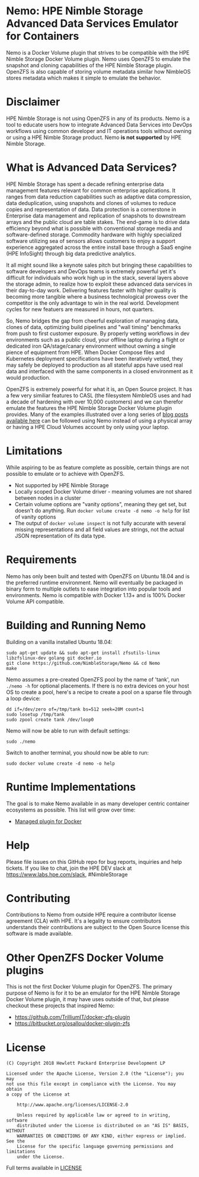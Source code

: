# Nemo: HPE Nimble Storage Advanced Data Services Emulator for Containers
Nemo is a Docker Volume plugin that strives to be compatible with the HPE Nimble Storage Docker Volume plugin. Nemo uses OpenZFS to emulate the snapshot and cloning capabilities of the HPE Nimble Storage plugin. OpenZFS is also capable of storing volume metadata similar how NimbleOS stores metadata which makes it simple to emulate the behavior.

# Disclaimer
HPE Nimble Storage is not using OpenZFS in any of its products. Nemo is a tool to educate users how to integrate Advanced Data Services into DevOps workflows using common developer and IT operations tools without owning or using a HPE Nimble Storage product. Nemo **is not supported** by HPE Nimble Storage.

# What is Advanced Data Services?
HPE Nimble Storage has spent a decade refining enterprise data management features relevant for common enterprise applications. It ranges from data reduction capabilities such as adaptive data compression, data deduplication, using snapshots and clones of volumes to reduce copies and representation of data. Data protection is a cornerstone in Enterprise data management and replication of snapshots to downstream arrays and the public cloud are table stakes. The end-game is to drive data efficiency beyond what is possible with conventional storage media and software-defined storage. Commodity hardware with highly specialized software utilizing sea of sensors allows customers to enjoy a support experience aggregated across the entire install base through a SaaS engine (HPE InfoSight) through big data predictive analytics.

It all might sound like a keynote sales pitch but bringing these capabilities to software developers and DevOps teams is extremely powerful yet it's difficult for individuals who work high up in the stack, several layers above the storage admin, to realize how to exploit these advanced data services in their day-to-day work. Delivering features faster with higher quality is becoming more tangible where a business technological prowess over the competitor is the only advantage to win in the real world. Development cycles for new featuers are measured in hours, not quarters.

So, Nemo bridges the gap from cheerful exploration of managing data, clones of data, optimizing build pipelines and "wall timing" benchmarks from push to first customer exposure. By properly vetting workflows in dev environments such as a public cloud, your offline laptop during a flight or dedicated iron QA/stage/canary environment without owning a single pience of equipment from HPE. When Docker Compose files and Kubernetes deployment specifications have been iteratively vetted, they may safely be deployed to production as all stateful apps have used real data and interfaced with the same components in a closed environment as it would production.

OpenZFS is extremely powerful for what it is, an Open Source project. It has a few very similiar features to CASL (the filesystem NimbleOS uses and had a decade of hardening with over 10,000 customers) and we can therefor emulate the features the HPE Nimble Storage Docker Volume plugin provides. Many of the examples illustrated over a long series of [blog posts available here](https://community.hpe.com/t5/user/viewprofilepage/user-id/1879662) can be followed using Nemo instead of using a physical array or having a HPE Cloud Volumes account by only using your laptop.

# Limitations
While aspiring to be as feature complete as possible, certain things are not possible to emulate or to achieve with OpenZFS.
* Not supported by HPE Nimble Storage
* Locally scoped Docker Volume driver - meaning volumes are not shared between nodes in a cluster
* Certain volume options are "vanity options", meaning they get set, but doesn't do anything. Run `docker volume create -d nemo -o help` for list of vanity options
* The output of `docker volume inspect` is not fully accurate with several missing representations and all field values are strings, not the actual JSON representation of its data type.

# Requirements
Nemo has only been built and tested with OpenZFS on Ubuntu 18.04 and is the preferred runtime environment. Nemo will eventually be packaged in binary form to multiple outlets to ease integration into popular tools and environments. Nemo is compatible with Docker 1.13+ and is 100% Docker Volume API compatible. 

# Building and Running Nemo
Building on a vanilla installed Ubuntu 18.04:
```
sudo apt-get update && sudo apt-get install zfsutils-linux libzfslinux-dev golang git docker.io 
git clone https://github.com/NimbleStorage/Nemo && cd Nemo
make
```

Nemo assumes a pre-created OpenZFS pool by the name of 'tank', run `./nemo -h` for optional placements. If there is no extra devices on your host OS to create a pool, here's a recipe to create a pool on a sparse file through a loop device:
```
dd if=/dev/zero of=/tmp/tank bs=512 seek=20M count=1
sudo losetup /tmp/tank
sudo zpool create tank /dev/loop0
```

Nemo will now be able to run with default settings:
```
sudo ./nemo
```

Switch to another terminal, you should now be able to run:
```
sudo docker volume create -d nemo -o help
```

# Runtime Implementations
The goal is to make Nemo available in as many developer centric container ecosystems as possible. This list will grow over time:

 * [Managed plugin for Docker](runtime/docker-v2)

# Help
Please file issues on this GitHub repo for bug reports, inquiries and help tickets. If you like to chat, join the HPE DEV slack at https://www.labs.hpe.com/slack, #NimbleStorage

# Contributing
Contributions to Nemo from outside HPE require a contributor license agreement (CLA) with HPE. It's a legality to ensure contributors understands their contributions are subject to the Open Source license this software is made available.

# Other OpenZFS Docker Volume plugins
This is not the first Docker Volume plugin for OpenZFS. The primary purpose of Nemo is for it to be an emulator for the HPE Nimble Storage Docker Volume plugin, it may have uses outside of that, but please checkout these projects that inspired Nemo:

* https://github.com/TrilliumIT/docker-zfs-plugin
* https://bitbucket.org/osallou/docker-plugin-zfs

# License
```
(C) Copyright 2018 Hewlett Packard Enterprise Development LP

Licensed under the Apache License, Version 2.0 (the "License"); you may
not use this file except in compliance with the License. You may obtain
a copy of the License at

    http://www.apache.org/licenses/LICENSE-2.0

    Unless required by applicable law or agreed to in writing, software
    distributed under the License is distributed on an "AS IS" BASIS, WITHOUT
    WARRANTIES OR CONDITIONS OF ANY KIND, either express or implied. See the
    License for the specific language governing permissions and limitations
    under the License.
```
Full terms available in [LICENSE](LICENSE)
